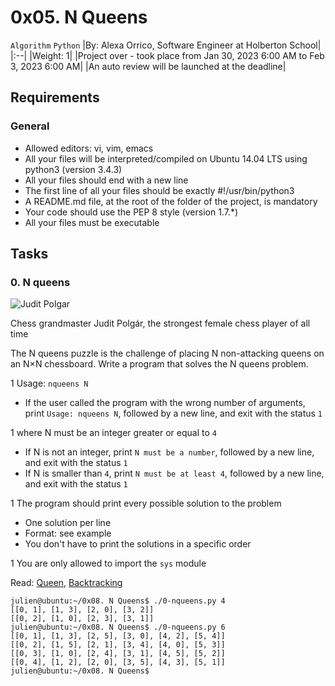 # 0x05. N Queens

`Algorithm` `Python`
|By: Alexa Orrico, Software Engineer at Holberton School|
|:--|
|Weight: 1|
|Project over - took place from Jan 30, 2023 6:00 AM to Feb 3, 2023 6:00 AM|
|An auto review will be launched at the deadline|

## Requirements

### General

- Allowed editors: vi, vim, emacs
- All your files will be interpreted/compiled on Ubuntu 14.04 LTS using python3 (version 3.4.3)
- All your files should end with a new line
- The first line of all your files should be exactly #!/usr/bin/python3
- A README.md file, at the root of the folder of the project, is mandatory
- Your code should use the PEP 8 style (version 1.7.*)
- All your files must be executable

## Tasks

### 0. N queens

![Judit Polgar](../images/Judit-photo1_602x433.jpeg)

Chess grandmaster Judit Polgár, the strongest female chess player of all time

The N queens puzzle is the challenge of placing N non-attacking queens on an N×N chessboard. Write a program that solves the N queens problem.

1 Usage: `nqueens N`

- If the user called the program with the wrong number of arguments, print `Usage: nqueens N`, followed by a new line, and exit with the status `1`

1 where N must be an integer greater or equal to `4`

- If N is not an integer, print `N must be a number`, followed by a new line, and exit with the status `1`
- If N is smaller than `4`, print `N must be at least 4`, followed by a new line, and exit with the status `1`

1 The program should print every possible solution to the problem

- One solution per line
- Format: see example
- You don't have to print the solutions in a specific order

1 You are only allowed to import the `sys` module

Read: <a href="https://en.wikipedia.org/wiki/Queen_%28chess%29">Queen</a>, <a href="https://en.wikipedia.org/wiki/Backtracking">Backtracking</a>

```shell
julien@ubuntu:~/0x08. N Queens$ ./0-nqueens.py 4
[[0, 1], [1, 3], [2, 0], [3, 2]]
[[0, 2], [1, 0], [2, 3], [3, 1]]
julien@ubuntu:~/0x08. N Queens$ ./0-nqueens.py 6
[[0, 1], [1, 3], [2, 5], [3, 0], [4, 2], [5, 4]]
[[0, 2], [1, 5], [2, 1], [3, 4], [4, 0], [5, 3]]
[[0, 3], [1, 0], [2, 4], [3, 1], [4, 5], [5, 2]]
[[0, 4], [1, 2], [2, 0], [3, 5], [4, 3], [5, 1]]
julien@ubuntu:~/0x08. N Queens$ 
```
